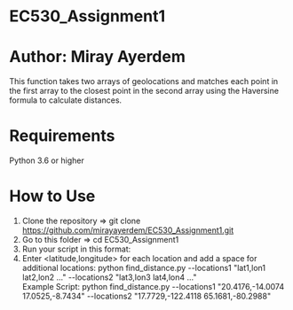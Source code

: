 # EC530_Assignment1
# Author: Miray Ayerdem
This function takes two arrays of geolocations and matches each point in the first array to the closest point in the second array using the Haversine formula to calculate distances.

# **Requirements**
Python 3.6 or higher

# **How to Use**

1. Clone the repository => git clone https://github.com/mirayayerdem/EC530_Assignment1.git  
2. Go to this folder => cd EC530_Assignment1  
3. Run your script in this format:  
4. Enter <latitude,longitude> for each location and add a space for additional locations:
python find_distance.py --locations1 "lat1,lon1 lat2,lon2 ..." --locations2 "lat3,lon3 lat4,lon4 ..."  
Example Script: python find_distance.py --locations1 "20.4176,-14.0074 17.0525,-8.7434" --locations2 "17.7729,-122.4118 65.1681,-80.2988"  




